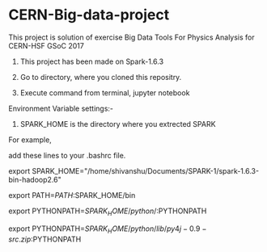 # CERN-Big-data-project
This project is solution of exercise Big Data Tools For Physics Analysis for CERN-HSF GSoC 2017

1) This project has been made on Spark-1.6.3

2) Go to directory, where you cloned this repositry.

3) Execute command from terminal, jupyter notebook


Environment Variable settings:-

1) SPARK_HOME is the directory where you extrected SPARK

For example,

add these lines to your .bashrc file.

export SPARK_HOME="/home/shivanshu/Documents/SPARK-1/spark-1.6.3-bin-hadoop2.6"

export PATH=$PATH:$SPARK_HOME/bin

export PYTHONPATH=$SPARK_HOME/python/:$PYTHONPATH

export PYTHONPATH=$SPARK_HOME/python/lib/py4j-0.9-src.zip:$PYTHONPATH


